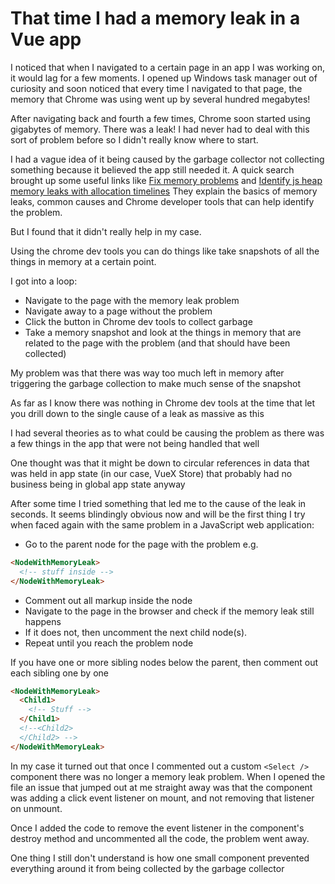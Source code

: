 # That time I had a memory leak in a Vue app
I noticed that when I navigated to a certain page in an app I was working on, it would lag for a few moments. 
I opened up Windows task manager out of curiosity and soon noticed that every time I navigated to that page, the memory that Chrome was using went up by several hundred megabytes!

After navigating back and fourth a few times, Chrome soon started using gigabytes of memory.
There was a leak!
I had never had to deal with this sort of problem before so I didn't really know where to start.

I had a vague idea of it being caused by the garbage collector not collecting something because it believed the app still needed it.
A quick search brought up some useful links like [Fix memory problems](https://developers.google.com/web/tools/chrome-devtools/memory-problems) and [Identify js heap memory leaks with allocation timelines](https://developers.google.com/web/tools/chrome-devtools/memory-problems#identify_js_heap_memory_leaks_with_allocation_timelines)
They explain the basics of memory leaks, common causes and Chrome developer tools that can help identify the problem.

But I found that it didn't really help in my case.

Using the chrome dev tools you can do things like take snapshots of all the things in memory at a certain point.

I got into a loop: 
- Navigate to the page with the memory leak problem
- Navigate away to a page without the problem
- Click the button in Chrome dev tools to collect garbage
- Take a memory snapshot and look at the things in memory that are related to the page with the problem (and that should have been collected)

My problem was that there was way too much left in memory after triggering the garbage collection to make much sense of the snapshot

As far as I know there was nothing in Chrome dev tools at the time that let you drill down to the single cause of a leak as massive as this

I had several theories as to what could be causing the problem as there was a few things in the app that were not being handled that well

One thought was that it might be down to circular references in data that was held in app state (in our case, VueX Store) that probably had no business being in global app state anyway

After some time I tried something that led me to the cause of the leak in seconds. It seems blindingly obvious now and will be the first thing I try when faced again with the same problem in a JavaScript web application:

- Go to the parent node for the page with the problem e.g.
```html
<NodeWithMemoryLeak>
  <!-- stuff inside -->
</NodeWithMemoryLeak>
```

- Comment out all markup inside the node
- Navigate to the page in the browser and check if the memory leak still happens
- If it does not, then uncomment the next child node(s). 
- Repeat until you reach the problem node 

If you have one or more sibling nodes below the parent, then comment out each sibling one by one
```html
<NodeWithMemoryLeak>
  <Child1>
    <!-- Stuff -->
  </Child1>
  <!--<Child2>
  </Child2> -->
</NodeWithMemoryLeak>
```


In my case it turned out that once I commented out a custom ```<Select /> ``` component there was no longer a memory leak problem.
When I opened the file an issue that jumped out at me straight away was that the component was adding a click event listener on mount, and not removing that listener on unmount.

Once I added the code to remove the event listener in the component's destroy method and uncommented all the code, the problem went away.


One thing I still don't understand is how one small component prevented everything around it from being collected by the garbage collector



